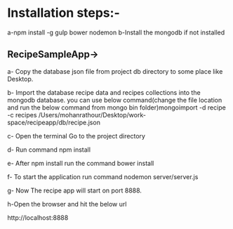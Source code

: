 # Installation steps:-

a-npm install -g gulp bower nodemon
b-Install the mongodb if not installed

## RecipeSampleApp->

a- Copy the database json file from project db directory to some place like Desktop.

b- Import the database recipe data and recipes collections into the mongodb database. you can use below command(change the file location and run the below command from mongo bin folder)mongoimport -d recipe -c recipes /Users/mohanrathour/Desktop/work-space/recipeapp/db/recipe.json

c- Open the terminal Go to the project directory

d- Run command npm install 

e- After npm install run the command bower install

f- To start the application run command nodemon server/server.js 

g- Now The recipe app will start on port 8888.

h-Open the browser and hit the below url

http://localhost:8888
